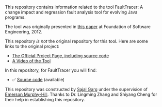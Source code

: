 This repository contains information related to the tool FaultTracer: A change impact and regression fault analysis tool for evolving Java programs.

The tool was originally presented in [this paper](http://dl.acm.org/citation.cfm?id=2393642) at Foundation of Software Engineering, 2012.

This repository _is not_ the original repository for this tool. Here are some links to the original project:
* [The Official Project Page, including source code](http://www.utdallas.edu/~lxz144130/ftracer.html)
* [A Video of the Tool](https://www.youtube.com/watch?v=rKhUdm1Dhu0)

In this repository, for FaultTracer you will find:
* :white_check_mark: [Source code](https://github.com/SoftwareEngineeringToolDemos/FSE-2012-FaultTracer/tree/master/FaultTracer-OOPSLA) (available)

This repository was constructed by [Sajal Garg](https://github.com/gargsajal9) under the supervision of [Emerson Murphy-Hill](https://github.com/CaptainEmerson). Thanks to Dr. Lingming Zhang and Shiyang Cheng for their help in establishing this repository.